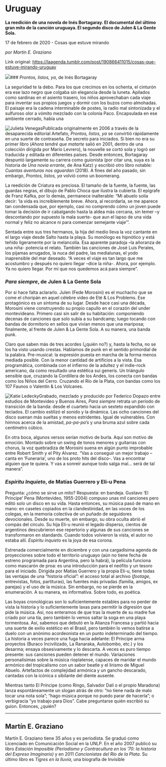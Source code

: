# Uruguay

**La reedición de una novela de Inés Bortagaray. El documental del último gran mito de la canción uruguaya. El segundo disco de Julen & La Gente Sola.**

17 de febrero de 2020 - Cosas que estuve mirando

_por Martín E. Graziano_

Link original: https://laagenda.tumblr.com/post/190866411015/cosas-que-estuve-mirando-uruguay

![](https://64.media.tumblr.com/4af41349fa9b8ef65493dbfda94d92c6/4893564dfd3afceb-df/s500x750/e2819a4aa35327bd3d5d5d7b5198ee7bfda10d49.jpg)### *Prontos, listos, ya*, de Inés Bortagaray

La seguridad te la debo. Para los que crecimos en los ochenta, el cinturón era ese lazo negro que colgaba sin elegancia desde la luneta. Apilados como sardinas en el asiento trasero, los niños aprovechaban cada viaje para inventar sus propios juegos y dormir con los buzos como almohadas. El paisaje era la cadena interminable de postes, la radio mal sintonizada y el sulfuroso olor a vómito mezclado con la colonia Paco. Encapsulada en ese ambiente cerrado, había una 

![Julieta Venegas](https://64.media.tumblr.com/52de6ba1429a0f20d458f18b461db322/4893564dfd3afceb-f4/s250x400/55477b4f17793120fa0e7f3a1df0ee9946dd7419.jpg)Publicada originalmente en 2006 a través de la desaparecida editorial Artefato, *Prontos, listos, ya* se convirtió rápidamente en una suerte de contraseña. De secreto para iniciados. Si bien no era su primer libro (*Ahora tendré que matarte* salió en 2001, dentro de una colección dirigida por Mario Levrero), la nouvelle se cortó sola y logró ser traducida y editada en diferentes países. Desde entonces, Bortagaray despuntó largamente su carrera como guionista (por citar una, suya es la historia de *Una novia errante*, de Ana Katz) y escribió otro libro notable: *Cuantas aventuras nos aguardan* (2018). A fines del año pasado, sin embargo, *Prontos, listos, ya* volvió como un boomerang. 

La reedición de Criatura es preciosa. El tamaño de la fuente, la fuente, las guardas negras, el dibujo de Pablo Choca que ilustra la cubierta. El epígrafe de Franz Kafka, por lo demás, permanece inalterable: “Mi abuelo solía decir: ‘la vida es increíblemente breve. Ahora, al recordarla, se me aparece tan condensada que, por ejemplo, casi no comprendo cómo un joven puede tomar la decisión de ir cabalgando hasta la aldea más cercana, sin temer –y descontando por supuesto la mala suerte- que aun el lapso de una vida normal y feliz no alcance ni para comenzar semejante viaje’”.

Sentada entre sus tres hermanos, la hija del medio lleva la voz cantante en el largo viaje desde Salto hasta la playa. Su monólogo es hipnótico y está teñido ligeramente por la melancolía. Esa aparente paradoja –la añoranza de una niña- potencia el relato. También las canciones de José Luis Perales, los pijamas arrugados, la nuca del padre, las medialunas, el yodo inaprensible del mar deseado. “A veces el viaje es tan largo que me acostumbro y después no quiero llegar –dice la niña-. Ahora, por ejemplo. Ya no quiero llegar. Por mí que nos quedemos acá para siempre”. 

### *Para siempre*, de Julen & La Gente Sola

Por si hace falta aclararlo. Julen (Fede Morosini) es el muchacho que se come el choripán en aquel célebre video de Eté & Los Problems. Ese protagónico es un síntoma de su lugar. Desde hace casi una década, Morosini viene construyendo su propio capullo en el corazón del under montevideano. Primero casi sin salir de su habitación: componiendo decenas de canciones que solo subía a su bandcamp; luego tocando con bandas de dormitorio en sellos que vivían menos que una mariposa; finalmente, al frente de Julen & La Gente Sola. A su manera, una banda punk.

Claro que saben más de tres acordes (¿quién no?) y, hasta la fecha, no se los ha visto usando crestas. Hablamos de punk en el sentido primordial de la palabra. Pre-musical: la expresión puesta en marcha de la forma menos mediada posible. Con la menor cantidad de artificios a la vista. Esa programática, combinada con el infierno de la adultez y el indie-rock americano, da como resultado una estética sui generis. Un triángulo sensible que, cruzando la Cordillera de los Andes, los conecta con bandas como los Niños del Cerro. Cruzando el Río de la Plata, con bandas como los 107 Faunos o Valentín & Los Volcanes.

![Katie Ledecky](https://64.media.tumblr.com/2a81f55dc362a48638f93b2b968cbc08/4893564dfd3afceb-27/s400x600/5c46df2a12fb47d0030f8d9c6f5f6563c18f8695.jpg)Grabado, mezclado y producido por Federico Dopazo entre estudios de Montevideo y Buenos Aires, *Para siempre* retrata un período de transición de la banda: desde el cuarteto hacia un sexteto expandido con teclados. El cambio estilizó el sonido y la dinámica. Las ocho canciones del disco suenan más sueltas y menos estridentes. Igual de vulnerables. Con himnos acerca de la amistad, *pa-pa-pa’s* y una bruma azul sobre cada centímetro cúbico. 

En otra boca, algunos versos serían motivo de burla. Aquí son motivo de emoción. Montado sobre un swing de tonos menores y guitarras con chorus, la voz quebradiza de Morosini suena en algún punto improbable entre Robert Smith y el Pity Alvarez. “Vas a conseguir un mejor trabajo –canta en ‘Funeraria’, uno de los proto hits del disco-. Vas a encontrar alguien que te quiera. Y vas a sonreír aunque todo salga mal… será de tal manera”.

### *Espíritu Inquieto*, de Matías Guerrero y Eli-u Pena

Pregunta: ¿cómo se sirve un mito? Respuesta: en bandeja. Gustavo ‘El Príncipe’ Pena (Montevideo, 1955-2004) compuso unas mil canciones pero editó solo un disco en su vida. Hasta entonces, su música pasó de mano en mano: en casetes copiados en la clandestinidad, en las voces de los colegas, en la memoria colectiva de un puñado de seguidores devocionales. Desde su muerte, sin embargo, su obra oculta abrió el compás del círculo. Su hija Eli-u reunió el legado disperso, cientos de argentinos descubrieron ese repertorio y algunas de sus canciones se transformaron en standards. Cuando todos volvieron la vista, el autor no estaba allí. *Espíritu inquieto* es la joya de esa corona.

Estrenada comercialmente en diciembre y con una cargadísima agenda de proyecciones sobre todo el territorio uruguayo (aún no tiene fecha de estreno programada para Argentina, pero la habrá), la película funciona como mascarón de proa: es una introducción para el neófito y un tesoro para el iniciado. Dirigida por Matías Guerrero y la propia Eli-u, tiene todas las ventajas de una “historia oficial”: el acceso total al archivo (*footage*, entrevistas, fotos, partituras), las fuentes más privadas (familia, amigos, ex parejas) y el uso de la música. Sin embargo, no se pierde en la enumeración. A su manera, es informativa. Sobre todo, es poética.

Las boyas cronológicas son lo suficientemente estables para no perder de vista la historia y lo suficientemente laxas para permitir la digresión que pide la música. Así, nos enteramos de que tras la muerte de su madre fue criado por una tía, pero también lo vemos saltar la soga en una playa tormentosa. Así, sabemos que debutó en la Alianza Francesa y partió hacia una suerte de exilio estético en el Brasil, pero también lo vemos batirse a duelo con un anónimo acordeonista en un punto indeterminado del tiempo. La historia a veces parece una fuga hacia adelante: El Príncipe arma proyectos (Buraco Incivilizado, La Ranaraka, Autobombo, etc.) y los desarma; ensaya obsesivamente y lo descarta. A veces es puro tiempo presente: sus canciones pueden detener el mundo. Variaciones personalísimas sobre la música rioplatense, capaces de maridar el mundo armónico del tropicalismo con un sabor beatle y el lirismo de Miguel Abuelo. Artefactos de complejidad armónica y un gancho descarado, cantadas con la icónica *s* sibilante del diente ausente. 

Mientras tanto El Príncipe (como Ringo, Salvador Dalí o el propio Maradona) lanza espontáneamente un slogan atrás de otro: “no tiene nada de malo tocar una nota sola”; “hago música porque no puedo parar de hacerla”; o verbigracia “yo trabajo para Dios”. Cabe preguntarse quién escribió su guion. Entonces, ¿quién?

  




---

 Martín E. Graziano
-------------------

 Martín E. Graziano tiene 35 años y es periodista. Se graduó como Licenciado en Comunicación Social en la UNLP. En el año 2007 publicó su libro *Estación Imposible (Periodismo y Contracultura en los ’70: la historia del Expreso Imaginario)* y en 2011 *Cancionistas del Río de la Plata*. Su último libro es *Tigres en la lluvia*, una biografía de Invisible

